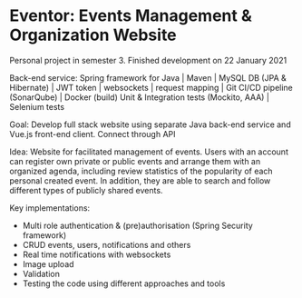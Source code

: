 # Eventor: Events Management & Organization Website
Personal project in semester 3. Finished development on 22 January 2021

Back-end service:
Spring framework for Java | Maven | MySQL DB (JPA & Hibernate) | JWT token | websockets | request mapping | Git CI/CD pipeline (SonarQube) | Docker (build) Unit & Integration tests (Mockito, AAA) | Selenium tests


Goal:
Develop full stack website using separate Java back-end service and Vue.js front-end client. Connect through API


Idea:
Website for facilitated management of events. Users with an account can register own private or public events and arrange them with an organized agenda, including review statistics of the popularity of each personal created event. In addition, they are able to search and follow different types of publicly shared events.


Key implementations:
* Multi role authentication & (pre)authorisation (Spring Security framework)
* CRUD events, users, notifications and others
* Real time notifications with websockets
* Image upload
* Validation
* Testing the code using different approaches and tools

